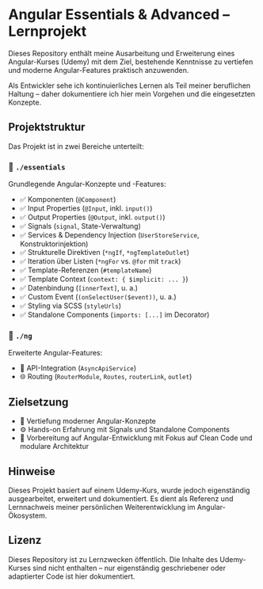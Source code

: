 # Angular Essentials & Advanced – Lernprojekt

Dieses Repository enthält meine Ausarbeitung und Erweiterung eines Angular-Kurses (Udemy) mit dem Ziel, bestehende
Kenntnisse zu vertiefen und moderne Angular-Features praktisch anzuwenden.

Als Entwickler sehe ich kontinuierliches Lernen als Teil meiner beruflichen Haltung – daher dokumentiere ich hier mein
Vorgehen und die eingesetzten Konzepte.

## Projektstruktur

Das Projekt ist in zwei Bereiche unterteilt:

### 📁 `./essentials`

Grundlegende Angular-Konzepte und -Features:

- ✅ Komponenten (`@Component`)
- ✅ Input Properties (`@Input`, inkl. `input()`)
- ✅ Output Properties (`@Output`, inkl. `output()`)
- ✅ Signals (`signal`, State-Verwaltung)
- ✅ Services & Dependency Injection (`UserStoreService`, Konstruktorinjektion)
- ✅ Strukturelle Direktiven (`*ngIf`, `*ngTemplateOutlet`)
- ✅ Iteration über Listen (`*ngFor` vs. `@for` mit `track`)
- ✅ Template-Referenzen (`#templateName`)
- ✅ Template Context (`context: { $implicit: ... }`)
- ✅ Datenbindung (`[innerText]`, u. a.)
- ✅ Custom Event (`(onSelectUser($event))`, u. a.)
- ✅ Styling via SCSS (`styleUrls`)
- ✅ Standalone Components (`imports: [...]` im Decorator)

### 📁 `./ng`

Erweiterte Angular-Features:

- 🔄 API-Integration (`AsyncApiService`)
- 🌐 Routing (`RouterModule`, `Routes`, `routerLink`, `outlet`)

## Zielsetzung

- 🧠 Vertiefung moderner Angular-Konzepte
- ⚙️ Hands-on Erfahrung mit Signals und Standalone Components
- 🚀 Vorbereitung auf Angular-Entwicklung mit Fokus auf Clean Code und modulare Architektur

## Hinweise

Dieses Projekt basiert auf einem Udemy-Kurs, wurde jedoch eigenständig ausgearbeitet, erweitert und dokumentiert. Es
dient als Referenz und Lernnachweis meiner persönlichen Weiterentwicklung im Angular-Ökosystem.

## Lizenz

Dieses Repository ist zu Lernzwecken öffentlich. Die Inhalte des Udemy-Kurses sind nicht enthalten – nur eigenständig
geschriebener oder adaptierter Code ist hier dokumentiert.
